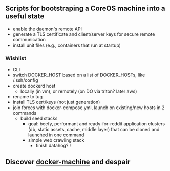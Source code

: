 ## Scripts for bootstraping a CoreOS machine into a useful state
- enable the daemon's remote API
- generate a TLS certificate and client/server keys for secure remote communication
- install unit files (e.g., containers that run at startup)
  
### Wishlist
- CLI 
- switch DOCKER_HOST based on a list of DOCKER_HOSTs, like /.ssh/config
- create dockerd host
  - locally (in vm), or remotely (on DO via triton? later aws) 
- rename to tug 
- install TLS cert/keys (not just generation)
- join forces with docker-compose.yml, launch on existing/new hosts in 2 commands 
  - build seed stacks 
    - goal: beefy, performant and ready-for-reddit application clusters (db, static assets, cache, middle layer) that can be cloned and launched in one command 
    - simple web crawling stack
      - finish datahog? !

## Discover [docker-machine](https://github.com/docker/machine) and despair
